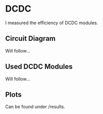 # DCDC

I measured the efficiency of DCDC modules.

## Circuit Diagram

Will follow...

## Used DCDC Modules

Will follow...

## Plots

Can be found under /results.
